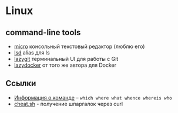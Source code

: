 # Linux

## command-line tools

- [micro](https://github.com/zyedidia/micro) консольный текстовый редактор (люблю его)
- [lsd](https://t.me/uFeed/133) alias для ls
- [lazygit](https://github.com/jesseduffield/lazygit) терминальный UI для работы с Git
- [lazydocker](https://github.com/jesseduffield/lazydocker) от того же автора для Docker


## Ссылки

- [Информация о команде](https://effective-shell.com/part-2-core-skills/understanding-commands) – `which where what whence whereis who`
- [cheat.sh](https://github.com/chubin/cheat.sh) - получение шпаргалок через curl

